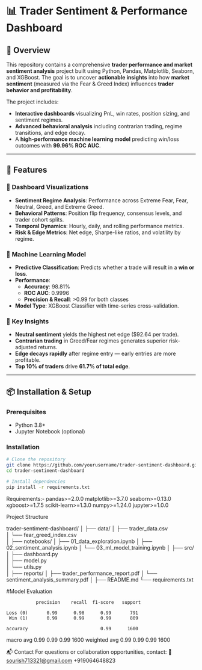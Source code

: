 # 📊 Trader Sentiment & Performance Dashboard

## 📌 Overview

This repository contains a comprehensive **trader performance and market sentiment analysis** project built using Python, Pandas, Matplotlib, Seaborn, and XGBoost. The goal is to uncover **actionable insights** into how **market sentiment** (measured via the Fear & Greed Index) influences **trader behavior and profitability**.

The project includes:
- **Interactive dashboards** visualizing PnL, win rates, position sizing, and sentiment regimes.
- **Advanced behavioral analysis** including contrarian trading, regime transitions, and edge decay.
- A **high-performance machine learning model** predicting win/loss outcomes with **99.96% ROC AUC**.

---

## 🚀 Features

### 🔹 **Dashboard Visualizations**
- **Sentiment Regime Analysis**: Performance across Extreme Fear, Fear, Neutral, Greed, and Extreme Greed.
- **Behavioral Patterns**: Position flip frequency, consensus levels, and trader cohort splits.
- **Temporal Dynamics**: Hourly, daily, and rolling performance metrics.
- **Risk & Edge Metrics**: Net edge, Sharpe-like ratios, and volatility by regime.

### 🔹 **Machine Learning Model**
- **Predictive Classification**: Predicts whether a trade will result in a **win or loss**.
- **Performance**:  
  - **Accuracy**: 98.81%  
  - **ROC AUC**: 0.9996  
  - **Precision & Recall**: >0.99 for both classes  
- **Model Type**: XGBoost Classifier with time-series cross-validation.

### 🔹 **Key Insights**
- **Neutral sentiment** yields the highest net edge ($92.64 per trade).
- **Contrarian trading** in Greed/Fear regimes generates superior risk-adjusted returns.
- **Edge decays rapidly** after regime entry — early entries are more profitable.
- **Top 10% of traders** drive **61.7% of total edge**.

---

## 📦 Installation & Setup

### Prerequisites
- Python 3.8+
- Jupyter Notebook (optional)

### Installation
```bash
# Clone the repository
git clone https://github.com/yourusername/trader-sentiment-dashboard.git
cd trader-sentiment-dashboard

# Install dependencies
pip install -r requirements.txt
```

Requirements:-
pandas>=2.0.0
matplotlib>=3.7.0
seaborn>=0.13.0
xgboost>=1.7.5
scikit-learn>=1.3.0
numpy>=1.24.0
jupyter>=1.0.0




Project Structure

trader-sentiment-dashboard/
│
├── data/
│   ├── trader_data.csv          
│   └── fear_greed_index.csv    
│
├── notebooks/
│   ├── 01_data_exploration.ipynb
│   ├── 02_sentiment_analysis.ipynb
│   └── 03_ml_model_training.ipynb
│
├── src/
│   ├── dashboard.py             
│   ├── model.py                
│   └── utils.py                
│
├── reports/
│   ├── trader_performance_report.pdf
│   └── sentiment_analysis_summary.pdf
│
├── README.md
└── requirements.txt




 #Model Evaluation


               precision    recall  f1-score   support

    Loss (0)       0.99      0.98      0.99       791
     Win (1)       0.99      0.99      0.99       809

    accuracy                           0.99      1600
   macro avg       0.99      0.99      0.99      1600
weighted avg       0.99      0.99      0.99      1600




📬 Contact
For questions or collaboration opportunities, contact:
📧sourish713321@gmail.com
+919064648823



